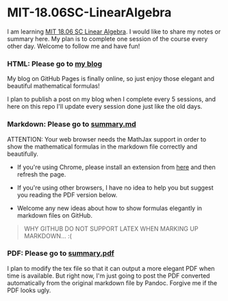 # MIT-18.06SC-LinearAlgebra

I am learning [MIT 18.06 SC Linear Algebra](https://ocw.mit.edu/courses/mathematics/18-06sc-linear-algebra-fall-2011/index.htm). I would like to share my notes or summary here. My plan is to complete one session of the course every other day. Welcome to follow me and have fun!

### HTML: Please go to [my blog](https://cptgit.github.io/)

My blog on GitHub Pages is finally online, so just enjoy those elegant and beautiful mathematical formulas!

I plan to publish a post on my blog when I complete every 5 sessions, and here on this repo I'll update every session done just like the old days.

### Markdown: Please go to [summary.md](./summary.md)

ATTENTION: Your web browser needs the MathJax support in order to show the mathematical formulas in the markdown file correctly and beautifully.

- If you're using Chrome, please install an extension from [here](https://chrome.google.com/webstore/detail/github-with-mathjax/ioemnmodlmafdkllaclgeombjnmnbima) and then refresh the page.

- If you're using other browsers, I have no idea to help you but suggest you reading the PDF version below.

- Welcome any new ideas about how to show formulas elegantly in markdown files on GitHub.

> WHY GITHUB DO NOT SUPPORT LATEX WHEN MARKING UP MARKDOWN... :(

### PDF: Please go to [summary.pdf](./summary.pdf)

I plan to modify the tex file so that it can output a more elegant PDF when time is available. But right now, I'm just going to post the PDF converted automatically from the original markdown file by Pandoc. Forgive me if the PDF looks ugly.
